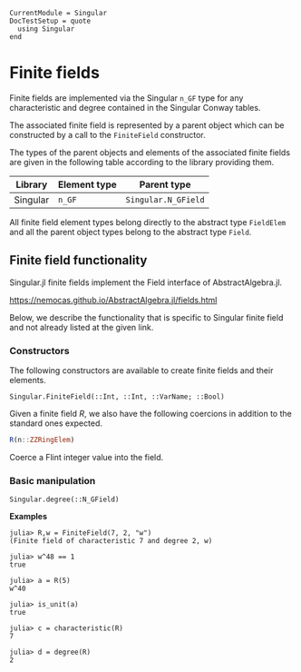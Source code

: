 ```@meta
CurrentModule = Singular
DocTestSetup = quote
  using Singular
end
```

# Finite fields

Finite fields are implemented via the Singular `n_GF` type for any characteristic and
degree contained in the Singular Conway tables.

The associated finite field is represented by a parent object which can be constructed
by a call to the `FiniteField` constructor.

The types of the parent objects and elements of the associated finite fields are given
in the following table according to the library providing them.

 Library        | Element type  | Parent type
----------------|---------------|--------------------
Singular        | `n_GF`        | `Singular.N_GField`

All finite field element types belong directly to the abstract type `FieldElem` and
all the parent object types belong to the abstract type `Field`.

## Finite field functionality

Singular.jl finite fields implement the Field interface of AbstractAlgebra.jl.

<https://nemocas.github.io/AbstractAlgebra.jl/fields.html>

Below, we describe the functionality that is specific to Singular finite field and not
already listed at the given link.

### Constructors

The following constructors are available to create finite fields and their elements.

```@docs
Singular.FiniteField(::Int, ::Int, ::VarName; ::Bool)
```

Given a finite field $R$, we also have the following coercions in addition to the
standard ones expected.

```julia
R(n::ZZRingElem)
```

Coerce a Flint integer value into the field.

### Basic manipulation

```@docs
Singular.degree(::N_GField)
```

**Examples**

```jldoctest
julia> R,w = FiniteField(7, 2, "w")
(Finite field of characteristic 7 and degree 2, w)

julia> w^48 == 1
true

julia> a = R(5)
w^40

julia> is_unit(a)
true

julia> c = characteristic(R)
7

julia> d = degree(R)
2
```

